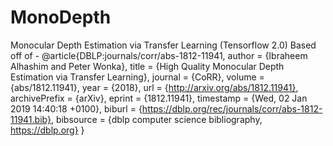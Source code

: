 # MonoDepth
Monocular Depth Estimation via Transfer Learning (Tensorflow 2.0)
Based off of -
@article{DBLP:journals/corr/abs-1812-11941,
  author    = {Ibraheem Alhashim and
               Peter Wonka},
  title     = {High Quality Monocular Depth Estimation via Transfer Learning},
  journal   = {CoRR},
  volume    = {abs/1812.11941},
  year      = {2018},
  url       = {http://arxiv.org/abs/1812.11941},
  archivePrefix = {arXiv},
  eprint    = {1812.11941},
  timestamp = {Wed, 02 Jan 2019 14:40:18 +0100},
  biburl    = {https://dblp.org/rec/journals/corr/abs-1812-11941.bib},
  bibsource = {dblp computer science bibliography, https://dblp.org}
}
